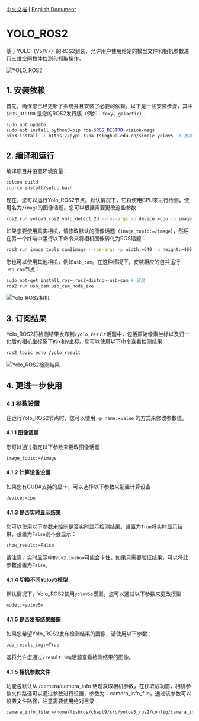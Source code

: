 [中文文档](./README.md) | [English Document](./README_EN.md)

# YOLO_ROS2

基于YOLO（V5/V7）的ROS2封装，允许用户使用给定的模型文件和相机参数进行三维空间物体检测和抓取操作。

![YOLO_ROS2](https://img-blog.csdnimg.cn/592a90f1441f4a3ab4b94891878fbc55.png)

## 1. 安装依赖

首先，确保您已经更新了系统并且安装了必要的依赖。以下是一些安装步骤，其中`$ROS_DISTRO` 是您的ROS2发行版（例如：`foxy`、`galactic`）：

```bash
sudo apt update
sudo apt install python3-pip ros-$ROS_DISTRO-vision-msgs
pip3 install -i https://pypi.tuna.tsinghua.edu.cn/simple yolov5  # 推荐使用v5，但如果需要使用v7，可以运行 pip3 install -i https://pypi.tuna.tsinghua.edu.cn/simple yolov7
```

## 2. 编译和运行

编译项目并设置环境变量：

```bash
colcon build
source install/setup.bash
```

现在，您可以运行Yolo_ROS2节点。默认情况下，它将使用CPU来进行检测，使用名为`/image`的图像话题。您可以根据需要更改这些参数：

```bash
ros2 run yolov5_ros2 yolo_detect_2d --ros-args -p device:=cpu -p image_topic:=/image
```

如果您要使用真实相机，请修改默认的图像话题（`image_topic:=/image`），然后在另一个终端中运行以下命令来将相机图像转化为ROS话题：

```bash
ros2 run image_tools cam2image --ros-args -p width:=640 -p height:=480 -p frequency:=30.0 -p device_id:=-1
```

您也可以使用其他相机，例如`usb_cam`。在这种情况下，安装相应的包并运行`usb_cam`节点：

```bash
sudo apt-get install ros-<ros2-distro>-usb-cam # 安装
ros2 run usb_cam usb_cam_node_exe
```

![Yolo_ROS2相机](https://img-blog.csdnimg.cn/c65bed0b67694ed69776151c203bb950.png)

## 3. 订阅结果

Yolo_ROS2将检测结果发布到`/yolo_result`话题中，包括原始像素坐标以及归一化后的相机坐标系下的x和y坐标。您可以使用以下命令查看检测结果：

```bash
ros2 topic echo /yolo_result
```

![Yolo_ROS2检测结果](https://img-blog.csdnimg.cn/ac963f4226bf497790c0ef2fd8d942a3.png)

## 4. 更进一步使用

### 4.1 参数设置

在运行Yolo_ROS2节点时，您可以使用 `-p name:=value` 的方式来修改参数值。

#### 4.1.1 图像话题

您可以通过指定以下参数来更改图像话题：

```bash
image_topic:=/image
```

#### 4.1.2 计算设备设置

如果您有CUDA支持的显卡，可以选择以下参数来配置计算设备：

```bash
device:=cpu
```

#### 4.1.3 是否实时显示结果

您可以使用以下参数来控制是否实时显示检测结果。设置为`True`将实时显示结果，设置为`False`则不会显示：

```bash
show_result:=False
```

请注意，实时显示中的`cv2.imshow`可能会卡住。如果只需要验证结果，可以将此参数设置为`False`。

#### 4.1.4 切换不同Yolov5模型

默认情况下，Yolo_ROS2使用`yolov5s`模型。您可以通过以下参数来更改模型：

```bash
model:=yolov5m
```

#### 4.1.5 是否发布结果图像

如果您希望Yolo_ROS2发布检测结果的图像，请使用以下参数：

```bash
pub_result_img:=True
```

这将允许您通过`/result_img`话题查看检测结果的图像。

#### 4.1.5 相机参数文件

功能包默认从 /camera/camera_info 话题获取相机参数，在获取成功前，相机参数文件路径可以通过参数进行设置，参数为：camera_info_file，通过该参数可以设置文件路径，注意需要使用绝对目录：

```bash
camera_info_file:=/home/fishros/chapt9/src/yolov5_ros2/config/camera_info.yaml
```